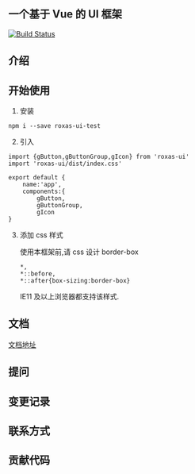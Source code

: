 ## 一个基于 Vue 的 UI 框架

[![Build Status](https://www.travis-ci.org/roxas332519096/vue-ui.svg?branch=master)](https://www.travis-ci.org/roxas332519096/vue-ui)

## 介绍

## 开始使用

1. 安装

```
npm i --save roxas-ui-test
```

2. 引入

```
import {gButton,gButtonGroup,gIcon} from 'roxas-ui'
import 'roxas-ui/dist/index.css'

export default {
    name:'app',
    components:{
        gButton,
        gButtonGroup,
        gIcon
}
```

3. 添加 css 样式

   使用本框架前,请 css 设计 border-box

   ```
   *,
   *::before,
   *::after{box-sizing:border-box}
   ```

   IE11 及以上浏览器都支持该样式.

## 文档

[文档地址](https://roxas332519096.github.io/vue-ui/)

## 提问

## 变更记录

## 联系方式

## 贡献代码
